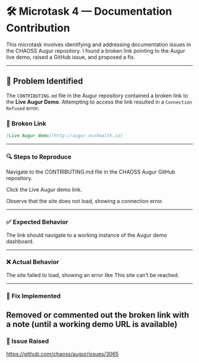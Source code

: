 # 🛠 Microtask 4 — Documentation Contribution

This microtask involves identifying and addressing documentation issues in the CHAOSS Augur repository. I found a broken link pointing to the Augur live demo, raised a GitHub issue, and proposed a fix.

---

## 📌 Problem Identified

The `CONTRIBUTING.md` file in the Augur repository contained a broken link to the **Live Augur Demo**. Attempting to access the link resulted in a `Connection Refused` error.

### 🔗 Broken Link
```md
[Live Augur demo](http://augur.osshealth.io)
```
---
### 🔍 Steps to Reproduce
Navigate to the CONTRIBUTING.md file in the CHAOSS Augur GitHub repository.

Click the Live Augur demo link.

Observe that the site does not load, showing a connection error.

---

### ✅ Expected Behavior
The link should navigate to a working instance of the Augur demo dashboard.

---

### ❌ Actual Behavior
The site failed to load, showing an error like This site can’t be reached.

---

### 📝 Fix Implemented
Removed or commented out the broken link with a note (until a working demo URL is available)
---

### 🧵 Issue Raised
https://github.com/chaoss/augur/issues/3065

